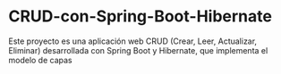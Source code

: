 # CRUD-con-Spring-Boot-Hibernate
Este proyecto es una aplicación web CRUD (Crear, Leer, Actualizar, Eliminar) desarrollada con Spring Boot y Hibernate, que implementa el modelo de capas 

